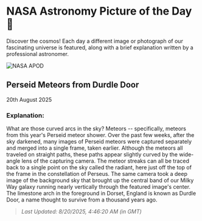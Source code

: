 
  # NASA Astronomy Picture of the Day 🌌

  Discover the cosmos! Each day a different image or photograph of our fascinating universe is featured, along with a brief explanation written by a professional astronomer.

![NASA APOD](https://apod.nasa.gov/apod/image/2508/PerseidsDurdleDoor_Dury_3963.jpg)

## Perseid Meteors from Durdle Door

20th August 2025

### Explanation: 

What are those curved arcs in the sky? Meteors -- specifically, meteors from this year's Perseid meteor shower.  Over the past few weeks, after the sky darkened, many images of Perseid meteors were captured separately and merged into a single frame, taken earlier.  Although the meteors all traveled on straight paths, these paths appear slightly curved by the wide-angle lens of the capturing camera.  The meteor streaks can all be traced back to a single point on the sky called the radiant, here just off the top of the frame in the constellation of Perseus. The same camera took a deep image of the background sky that brought up the central band of our Milky Way galaxy running nearly vertically through the featured image's center. The limestone arch in the foreground in Dorset, England is known as Durdle Door, a name thought to survive from a thousand years ago.

> _Last Updated: 8/20/2025, 4:46:20 AM (in GMT)_
